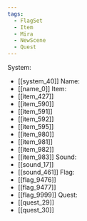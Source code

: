 ```yaml
---
tags:
  - FlagSet
  - Item
  - Mira
  - NewScene
  - Quest
---
```

System:
- [[system_40]]
Name:
- [[name_0]]
Item:
- [[item_427]]
- [[item_590]]
- [[item_591]]
- [[item_592]]
- [[item_595]]
- [[item_980]]
- [[item_981]]
- [[item_982]]
- [[item_983]]
Sound:
- [[sound_17]]
- [[sound_461]]
Flag:
- [[flag_9476]]
- [[flag_9477]]
- [[flag_9999]]
Quest:
- [[quest_29]]
- [[quest_30]]
